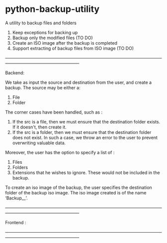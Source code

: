 # python-backup-utility

A utility to backup files and folders

1. Keep exceptions for backing up
2. Backup only the modified files (TO DO)
3. Create an ISO image after the backup is completed
4. Support extracting of backup files from ISO image (TO DO)

—————————————————————————————————————————————————————

Backend:


We take as input the source and destination from the user, and create a backup. The source may be either a:
  1. File
  2. Folder

The corner cases have been handled, such as :
  1. If the src is a file, then we must ensure that the destination folder exists. If it doesn't, then create it.
  2. If the src is a folder, then we must ensure that the destination folder does not exist. In such a case, we throw an error to the user to prevent overwriting valuable data.

Moreover, the user has the option to specify a list of :
  1. Files
  2. Folders
  3. Extensions
that he wishes to ignore. These would not be included in the backup.

To create an iso image of the backup, the user specifies the destination folder of the backup iso image. The iso image created is of the name ‘Backup_<time>_<date>’.

—————————————————————————————————————————————————————


Frontend :






—————————————————————————————————————————————————————
